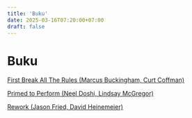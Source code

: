 ```yaml
---
title: 'Buku'
date: 2025-03-16T07:20:00+07:00
draft: false
---
```


# Buku

[First Break All The Rules (Marcus Buckingham, Curt Coffman)](./first-break-all-the-rules-marcus-buckingham-curt-coffman/)

[Primed to Perform (Neel Doshi, Lindsay McGregor)](./primed-to-perform-neel-doshi-lindsay-mcgregor/)

[Rework (Jason Fried, David Heinemeier)](./rework-jason-fried-david-heinemeier/)
